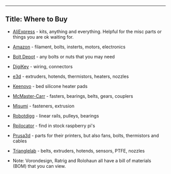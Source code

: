<!-- Google tag (gtag.js) -->
<script async src="https://www.googletagmanager.com/gtag/js?id=G-VWF4MQCNTG"></script>
<script>
  window.dataLayer = window.dataLayer || [];
  function gtag(){dataLayer.push(arguments);}
  gtag('js', new Date());

  gtag('config', 'G-VWF4MQCNTG');
</script>
---
Title: Where to Buy
---
- [AliExpress](https://s.click.aliexpress.com/e/_mOmCec2) - kits, anything and everything. Helpful for the misc parts or things you are ok waiting for.
- [Amazon](https://amzn.to/43zbVKG) - filament, bolts, insterts, motors, electronics
- [Bolt Depot](https://boltdepot.com/) - any bolts or nuts that you may need
- [DigiKey](https://www.digikey.com) - wiring, connectors
- [e3d](https://e3d-online.com) - extruders, hotends, thermistors, heaters, nozzles
- [Keenovo](https://keenovo.store) - bed silicone heater pads
- [McMaster-Carr](https://www.mcmaster.com/0) - fasters, bearings, belts, gears, couplers
- [Misumi](https://us.misumi-ec.com/) - fasteners, extrusion
- [Robotdigg](https://www.robotdigg.com) - linear rails, pulleys, bearings
- [Rpilocator](https://rpilocator.com/) - find in stock raspberry pi's
- [Prusa3d](https://www.prusa3d.com/) - parts for their printers, but also fans, bolts, thermistors and cables
- [Trianglelab](https://a.aliexpress.com/_cO8CxSE) - belts, extruders, hotends, sensors, PTFE, nozzles

- Note: Vorondesign, Ratrig and Rolohaun all have a bill of materials (BOM) that you can view.